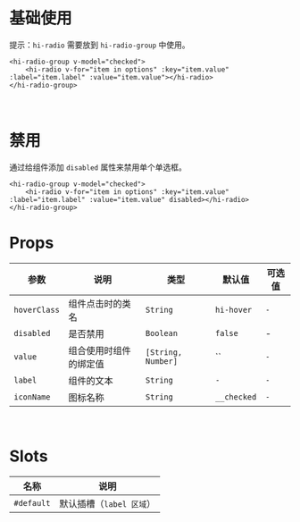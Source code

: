 # 基础使用

提示：`hi-radio` 需要放到 `hi-radio-group` 中使用。

```vue
<hi-radio-group v-model="checked">
    <hi-radio v-for="item in options" :key="item.value" :label="item.label" :value="item.value"></hi-radio>
</hi-radio-group>
```

<br/>

# 禁用

通过给组件添加 `disabled` 属性来禁用单个单选框。

```vue
<hi-radio-group v-model="checked">
    <hi-radio v-for="item in options" :key="item.value" :label="item.label" :value="item.value" disabled></hi-radio>
</hi-radio-group>
```

# Props

| 参数         | 说明                   | 类型               | 默认值      | 可选值 |
| ------------ | ---------------------- | ------------------ | ----------- | ------ |
| `hoverClass` | 组件点击时的类名       | `String`           | `hi-hover`  | `-`    |
| `disabled`   | 是否禁用               | `Boolean`          | `false`     | -      |
| `value`      | 组合使用时组件的绑定值 | `[String, Number]` | ``          | `-`    |
| `label`      | 组件的文本             | `String`           | `-`         | `-`    |
| `iconName`   | 图标名称               | `String`           | `__checked` | `-`    |

<br/>

# Slots

| 名称       | 说明                     |
| ---------- | ------------------------ |
| `#default` | 默认插槽（`label 区域`） |
